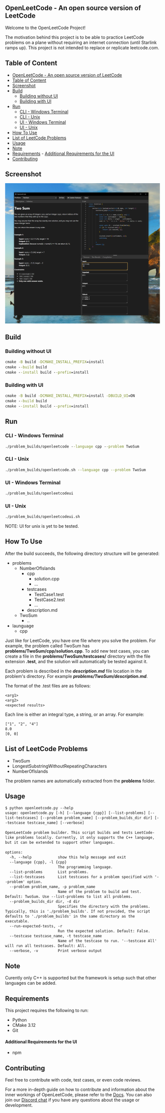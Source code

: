 OpenLeetCode - An open source version of LeetCode
--------------------------------------------------------
Welcome to the OpenLeetCode Project!

The motivation behind this project is to be able to practice LeetCode problems on a plane without requiring an internet connection (until Starlink ramps up). This project is not intended to replace or replicate leetcode.com.

## Table of Content
- [OpenLeetCode - An open source version of LeetCode](#openleetcode---an-open-source-version-of-leetcode)
- [Table of Content](#table-of-content)
- [Screenshot](#screenshot)
- [Build](#build)
	- [Building without UI](#building-without-ui)
	- [Building with UI](#building-with-ui)
- [Run](#run)
	- [CLI - Windows Terminal](#cli---windows-terminal)
	- [CLI - Unix](#cli---unix)
	- [UI - Windows Terminal](#ui---windows-terminal)
	- [UI - Unix](#ui---unix)
- [How To Use](#how-to-use)
- [List of LeetCode Problems](#list-of-leetcode-problems)
- [Usage](#usage)
- [Note](#note)
- [Requirements](#requirements)
		- [Additional Requirements for the UI](#additional-requirements-for-the-ui)
- [Contributing](#contributing)


## Screenshot
![Screenshot](assets/images/ui_screenshot.PNG)

## Build
### Building without UI
```cmd
cmake -B build -DCMAKE_INSTALL_PREFIX=install
cmake --build build
cmake --install build --prefix=install
```
### Building with UI
```cmd
cmake -B build -DCMAKE_INSTALL_PREFIX=install -DBUILD_UI=ON
cmake --build build
cmake --install build --prefix=install
```
## Run
### CLI - Windows Terminal
```cmd
./problem_builds/openleetcode --language cpp --problem TwoSum
```
### CLI - Unix
```bash
./problem_builds/openleetcode.sh --language cpp --problem TwoSum
```
### UI - Windows Terminal
```cmd
./problem_builds/openleetcodeui
```
### UI - Unix
```bash
./problem_builds/openleetcodeui.sh
```
NOTE: UI for unix is yet to be tested.

## How To Use
After the build succeeds, the following directory structure will be generated:

- problems
  - NumberOfIslands
    - cpp
      - solution.cpp
      - ...
    - testcases
      - TestCase1.test
      - TestCase2.test
      - ...
    - description.md
  - TwoSum
    - ..
- launguage
    - cpp

Just like for LeetCode, you have one file where you solve the problem. For example, the problem called TwoSum has **problems/TwoSum/cpp/solution.cpp**. To add new test cases, you can create a file in the **problems/TwoSum/testcases/** directory with the file extension **.test**, and the solution will automatically be tested against it.

Each problem is described in the ***description.md*** file location in the problem's directory. For example ***problems/TwoSum/description.md***.

The format of the .test files are as follows:

```text
<arg1>
<arg2>
<expected results>
```

Each line is either an integral type, a string, or an array. For example:

```text
["1", "2", "4"]
8.0
[0, 0]
```

## List of LeetCode Problems
* TwoSum
* LongestSubstringWithoutRepeatingCharacters
* NumberOfIslands

The problem names are automatically extracted from the **problems** folder.

## Usage
```text
$ python openleetcode.py --help
usage: openleetcode.py [-h] [--language {cpp}] [--list-problems] [--list-testcases] [--problem problem_name] [--problem_builds_dir dir] [--testcase testcase_name] [--verbose]

OpenLeetCode problem builder. This script builds and tests LeetCode-like problems locally. Currently, it only supports the C++ language, but it can be extended to support other languages.

options:
  -h, --help            show this help message and exit
  --language {cpp}, -l {cpp}
                        The programming language.
  --list-problems       List problems.
  --list-testcases      List testcases for a problem specified with '--problem' option.
  --problem problem_name, -p problem_name
                        Name of the problem to build and test. Default: TwoSum. Use --list-problems to list all problems.
  --problem_builds_dir dir, -d dir
                        Specifies the directory with the problems. Typically, this is './problem_builds'. If not provided, the script defaults to './problem_builds' in the same directory as the executable.
  --run-expected-tests, -r
                        Run the expected solution. Default: False.
  --testcase testcase_name, -t testcase_name
                        Name of the testcase to run. '--testcase All' will run all testcases. Default: All.
  --verbose, -v         Print verbose output
```

## Note
Curently only C++ is supported but the framework is setup such that other languages can be added.

## Requirements
This project requires the following to run:

- Python
- CMake 3.12
- Git

#### Additional Requirements for the UI
- npm

## Contributing
Feel free to contribute with code, test cases, or even code reviews.

For a more in-depth guide on how to contribute and information about the inner workings of OpenLeetCode, please refer to the [Docs](docs/index.md).
You can also join our [Discord chat](https://discord.gg/BzkqubYUm8) if you have any questions about the usage or development.
